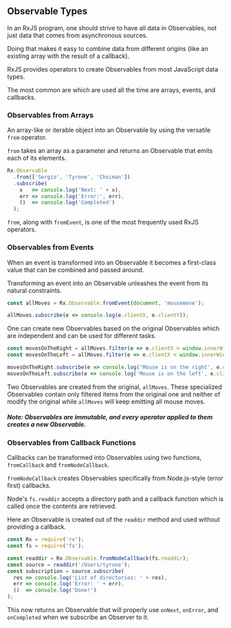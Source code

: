 ## Observable Types

In an RxJS program, one should strive to have all data in Observables, not just data that comes from asynchronous sources. 

Doing that makes it easy to combine data from different origins (like an existing array with the result of a callback).

RxJS provides operators to create Observables from most JavaScript data types. 

The most common are which are used all the time are arrays, events, and callbacks.

### Observables from Arrays

An array-like or iterable object into an Observable by using the versatile `from` operator.

`from` takes an array as a parameter and returns an Observable that emits each of its elements.

```javascript
Rx.Observable
  .from(['Sergio', 'Tyrone', 'Choiman']) 
  .subscribe(
    x   => console.log('Next: ' + x), 
    err => console.log('Error:', err),
    ()  => console.log('Completed')
  );
```

`from`, along with `fromEvent`, is one of the most frequently used RxJS operators.

### Observables from Events

When an event is transformed into an Observable it becomes a first-class value that can be combined and passed around.

Transforming an event into an Observable unleashes the event from its natural constraints.

```javascript
const allMoves = Rx.Observable.fromEvent(document, 'mousemove'); 

allMoves.subscribe(e => console.log(e.clientX, e.clientY));
```

One can create new Observables based on the original Observables which are independent and can be used for different tasks.

```javascript
const movesOnTheRight = allMoves.filter(e => e.clientX > window.innerWidth / 2);
const movesOnTheLeft = allMoves.filter(e => e.clientX < window.innerWidth / 2);

movesOnTheRight.subscribe(e => console.log('Mouse is on the right', e.clientX));
movesOnTheLeft.subscribe(e => console.log('Mouse is on the left', e.clientX));
```

Two Observables are created from the original, `allMoves`. These specialized Observables contain only filtered items from the original one and neither of modify the original while `allMoves` will keep emitting all mouse moves.

##### Note: Observables are immutable, and every operator applied to them creates a new Observable.

### Observables from Callback Functions

Callbacks can be transformed into Observables using two functions, `fromCallback` and `fromNodeCallback`.

`fromNodeCallback` creates Observables specifically from Node.js-style (error first) callbacks.

Node's `fs.readdir` accepts a directory path and a callback function which is called once the contents are retrieved.

Here an Observable is created out of the `readdir` method and used without providing a callback.

```javascript
const Rx = require('rx');
const fs = require('fs');

const readdir = Rx.Observable.fromNodeCallback(fs.readdir);
const source = readdir('/Users/tyrone');
const subscription = source.subscribe(
  res => console.log('List of directories: ' + res), 
  err => console.log('Error: ' + err),
  ()  => console.log('Done!')
);
```

This now returns an Observable that will properly use `onNext`, `onError`, and `onCompleted` when we subscribe an Observer to it.